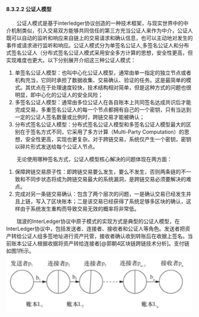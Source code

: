 
#### 8.3.2.2 公证人模型

&emsp;&emsp;公证人模式是基于interledger协议创造的一种技术框架，与现实世界中的中介机制类似，引入交易双方能够共同信任的第三方充当公证人来作为中介，公证人既可以自动的监听和响应来自链上的交易请求和确认信息，也可以主动地对发生的事件或请求进行监听和响应。公证人模式分为单签名公证人¸多签名公证人和分布式签名公证人（分布式签名公证人模式采用安全多方计算的思想，安全性更高，但实现难度也更大。以下分别展开介绍这三种公证人模式：

1. 单签名公证人模型：也叫中心化公证人模型，通常由单一指定的独立节点或者机构充当，它同时承担了数据收集、交易确认、验证的任务。这是最简单的模式。其优点在于处理速度较快，技术结构相对简单，但是这种方式的问题也很明显，即中心化的公证人的安全风险；
2. 多签名公证人模型：通常由多位公证人在各自账本上共同签名达成共识后才能完成交易，多重签名公证人的每一个节点都拥有自己的一个密钥，只有当达到一定的公证人签名数量或比例时，跨链交易才能被确认；
3. 分布式签名公证人模型：分布式签名公证人模型和多签名公证人模型最大的区别在于签名方式不同，它采用了多方计算（Multi-Party Computation）的思想，安全性更高，实现也更复杂。对于跨链交易，系统仅产生一个密钥，密钥以碎片形式发送给每个公证人节点。

&emsp;&emsp;无论使用哪种签名方式，公证人模型核心解决的问题体现在两方面：

1. 保障跨链交易原子性：即跨链交易要么发生，要么不发生，否则两条链的不一致和不同步状态将成为跨链交易最大的系统漏洞，是跨链交易必须要解决的难点。
2. 完成对另一条链交易确认：包含了两个层次的问题，一是确认交易已经发生并且上链，写入了区块账本；二是该交易已经获得了系统足够多区块的确认，这样由于系统发生重构而导致交易无效的概率将非常低。

&emsp;&emsp;瑞波的InterLedger协议中原子模式的实现方式是典型的公证人模型，在InterLedger协议中，包括发送者、连接者、接收者和公证人等角色。发送者把资产转给公证人组多签地址进行资产托管，接收者确认收到转账后在收据上签名。当前账本公证人根据收据将资产转给连接者[@郭朝4区块链跨链技术分析]。支付链如图1所示。
![](./figures/08322140-1.png)

